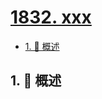 # [1832. xxx](https://github.com/Tdahuyou/TNotes.leetcode/tree/main/notes/1832.%20xxx)

<!-- region:toc -->

- [1. 📝 概述](#1--概述)

<!-- endregion:toc -->

## 1. 📝 概述
